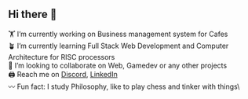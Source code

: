 ## Hi there 👋

🏋️ I’m currently working on Business management system for Cafes\
🪴 I’m currently learning Full Stack Web Development and Computer Architecture for RISC processors\
🚋 I’m looking to collaborate on Web, Gamedev or any other projects\
🖨 Reach me on [Discord](42plat0), [LinkedIn](https://www.linkedin.com/in/gytis-pransk%C5%ABnas/)\
〰️ Fun fact: I study Philosophy, like to play chess and tinker with things\
